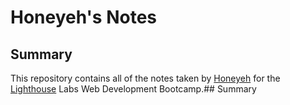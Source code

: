 # Honeyeh's Notes

## Summary 
This repository contains all of the notes taken by [Honeyeh](https://github.com/HoneyehYz) for the [Lighthouse](https://www.lighthouselabs.ca/en/ottawa?gclid=Cj0KCQjwqfz6BRD8ARIsAIXQCf2ATLBvZJ2up8UiNZP4uFdTNZ9lQ1Wo_KkjEzn0Yp7VrND3_qQk05EaAt7oEALw_wcB) Labs Web Development Bootcamp.## Summary 
